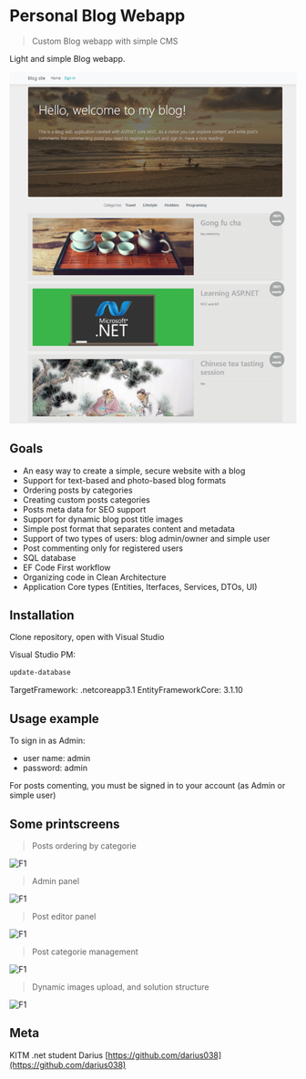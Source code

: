 # Personal Blog Webapp
> Custom Blog webapp with simple CMS

Light and simple Blog webapp.

![F1](https://github.com/darius038/BlogMVC/blob/master/f1.png)

## Goals
* An easy way to create a simple, secure website with a blog
* Support for text-based and photo-based blog formats
* Ordering posts by categories
* Creating custom posts categories
* Posts meta data for SEO support
* Support for dynamic blog post title images
* Simple post format that separates content and metadata
* Support of two types of users: blog admin/owner and simple user
* Post commenting only for registered users
* SQL database
* EF Code First workflow
* Organizing code in Clean Architecture
* Application Core types (Entities, Iterfaces, Services, DTOs, UI)

## Installation

Clone repository, open with Visual Studio

Visual Studio PM:
```sh
update-database
```
TargetFramework: .netcoreapp3.1
EntityFrameworkCore: 3.1.10

## Usage example
To sign in as Admin:
* user name: admin
* password: admin

For posts comenting, you must be signed in to your account (as Admin or simple user)

## Some printscreens
> Posts ordering by categorie

![F1](../../../../../../cs/KITM/BlogMVC/f2.png)
> Admin panel

![F1](../../../../../../cs/KITM/BlogMVC/f3.png)
> Post editor panel

![F1](../../../../../../cs/KITM/BlogMVC/f4.png)
> Post categorie management

![F1](../../../../../../cs/KITM/BlogMVC/f5.png)
> Dynamic images upload, and solution structure

![F1](../../../../../../cs/KITM/BlogMVC/f6.png)


## Meta
KITM .net student
Darius
[https://github.com/darius038](https://github.com/darius038)

